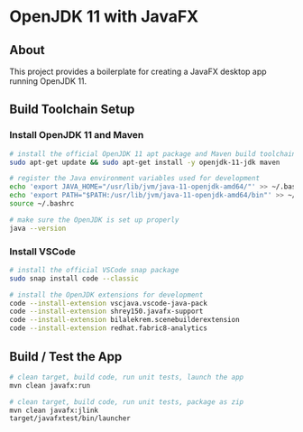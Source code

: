 
# OpenJDK 11 with JavaFX

## About
This project provides a boilerplate for creating a JavaFX desktop app running OpenJDK 11.

## Build Toolchain Setup

### Install OpenJDK 11 and Maven

```sh
# install the official OpenJDK 11 apt package and Maven build toolchain
sudo apt-get update && sudo apt-get install -y openjdk-11-jdk maven

# register the Java environment variables used for development
echo 'export JAVA_HOME="/usr/lib/jvm/java-11-openjdk-amd64/"' >> ~/.bashrc
echo 'export PATH="$PATH:/usr/lib/jvm/java-11-openjdk-amd64/bin"' >> ~/.bashrc
source ~/.bashrc

# make sure the OpenJDK is set up properly
java --version
```

### Install VSCode

```sh
# install the official VSCode snap package
sudo snap install code --classic

# install the OpenJDK extensions for development
code --install-extension vscjava.vscode-java-pack
code --install-extension shrey150.javafx-support
code --install-extension bilalekrem.scenebuilderextension
code --install-extension redhat.fabric8-analytics
```

## Build / Test the App

```sh
# clean target, build code, run unit tests, launch the app
mvn clean javafx:run

# clean target, build code, run unit tests, package as zip
mvn clean javafx:jlink
target/javafxtest/bin/launcher
```

